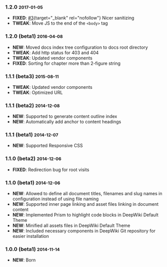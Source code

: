
### 1.2.0 <small>2017-01-05</small>

- **FIXED**: [#3](https://github.com/ychongsaytc/deepwiki/pull/3){target="_blank" rel="nofollow"} Nicer sanitizing
- **TWEAK**: Move JS to the end of the `<body>` tag

### 1.2.0 (beta1) <small>2016-04-08</small>

- **NEW**: Moved docs index tree configuration to docs root directory
- **TWEAK**: Add http status for 403 and 404
- **TWEAK**: Updated vendor components
- **FIXED**: Sorting for chapter more than 2-figure string

### 1.1.1 (beta3) <small>2015-08-11</small>

- **TWEAK**: Updated vendor components
- **TWEAK**: Optimized URL

### 1.1.1 (beta2) <small>2014-12-08</small>

- **NEW**: Supported to generate content outline index
- **NEW**: Automatically add anchor to content headings

### 1.1.1 (beta1) <small>2014-12-07</small>

- **NEW**: Supported Responsive CSS

### 1.1.0 (beta2) <small>2014-12-06</small>

- **FIXED**: Redirection bug for root visits

### 1.1.0 (beta1) <small>2014-12-06</small>

- **NEW**: Allowed to define all document titles, filenames and slug names in configuration instead of using file naming
- **NEW**: Supported inner page linking and asset files linking in document content
- **NEW**: Implemented Prism to highlight code blocks in DeepWiki Default Theme
- **NEW**: Minified all assets files in DeepWiki Default Theme
- **NEW**: Included necessary components in DeepWiki Git repository for easier installation

### 1.0.0 (beta1) <small>2014-11-14</small>

- **NEW**: Born
